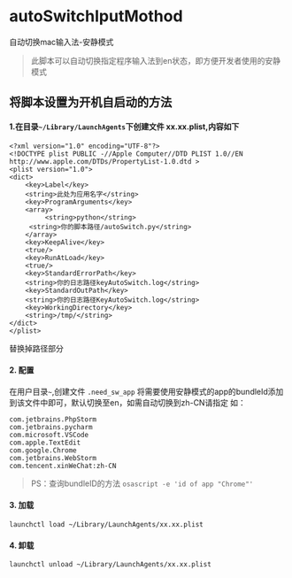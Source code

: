 # autoSwitchIputMothod
自动切换mac输入法-安静模式

> 此脚本可以自动切换指定程序输入法到en状态，即方便开发者使用的安静模式

## 将脚本设置为开机自启动的方法

#### 1.在目录`~/Library/LaunchAgents`下创建文件 xx.xx.plist,内容如下
```
<?xml version="1.0" encoding="UTF-8"?>
<!DOCTYPE plist PUBLIC -//Apple Computer//DTD PLIST 1.0//EN
http://www.apple.com/DTDs/PropertyList-1.0.dtd >
<plist version="1.0">
<dict>
    <key>Label</key>
    <string>此处为应用名字</string>
    <key>ProgramArguments</key>
    <array>
         <string>python</string>
	 <string>你的脚本路径/autoSwitch.py</string>
    </array>
    <key>KeepAlive</key>
    <true/>
    <key>RunAtLoad</key>
    <true/>
    <key>StandardErrorPath</key>
    <string>你的日志路径keyAutoSwitch.log</string>
    <key>StandardOutPath</key>
    <string>你的日志路径KeyAutoSwitch.log</string>
    <key>WorkingDirectory</key>
    <string>/tmp/</string>
</dict>
</plist>
```
替换掉路径部分
#### 2. 配置
在用户目录`~`,创建文件 `.need_sw_app`
将需要使用安静模式的app的bundleId添加到该文件中即可，默认切换至en，如需自动切换到zh-CN请指定
如：

```
com.jetbrains.PhpStorm
com.jetbrains.pycharm
com.microsoft.VSCode
com.apple.TextEdit
com.google.Chrome
com.jetbrains.WebStorm
com.tencent.xinWeChat:zh-CN
```

> PS：查询bundleID的方法
`osascript -e 'id of app "Chrome"'`
#### 3. 加载
```
launchctl load ~/Library/LaunchAgents/xx.xx.plist
```
#### 4. 卸载
```
launchctl unload ~/Library/LaunchAgents/xx.xx.plist
```
